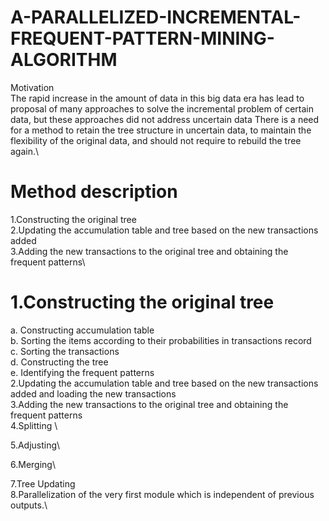# A-PARALLELIZED-INCREMENTAL-FREQUENT-PATTERN-MINING-ALGORITHM
Motivation\
The rapid increase in the amount of data in this big data era has lead to proposal of many approaches to solve the incremental problem of certain data, but these approaches did not address uncertain data
There is a need for a method to retain the tree structure in uncertain data, to maintain the flexibility of the original data, and should not require to rebuild the tree again.\
# Method description
1.Constructing the original tree\
2.Updating the accumulation table and tree based on the new transactions added\
3.Adding the new transactions to the original tree and obtaining the frequent patterns\

# 1.Constructing the original tree
a. Constructing accumulation table\
b. Sorting the items according to their probabilities in transactions record\
c. Sorting the transactions\
d. Constructing the tree\
e. Identifying the frequent patterns\
 2.Updating the accumulation table and tree based on the new transactions added and loading the new transactions\
3.Adding the new transactions to the original tree and obtaining the frequent patterns\
 4.Splitting \

 5.Adjusting\

 6.Merging\

 7.Tree Updating\
 8.Parallelization of the very first module which is independent of previous outputs.\
